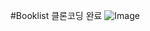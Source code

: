 #Booklist 클론코딩 완료
![Image](https://github.com/user-attachments/assets/d87dd727-acb1-4ebb-b82d-c9480b3de990)
